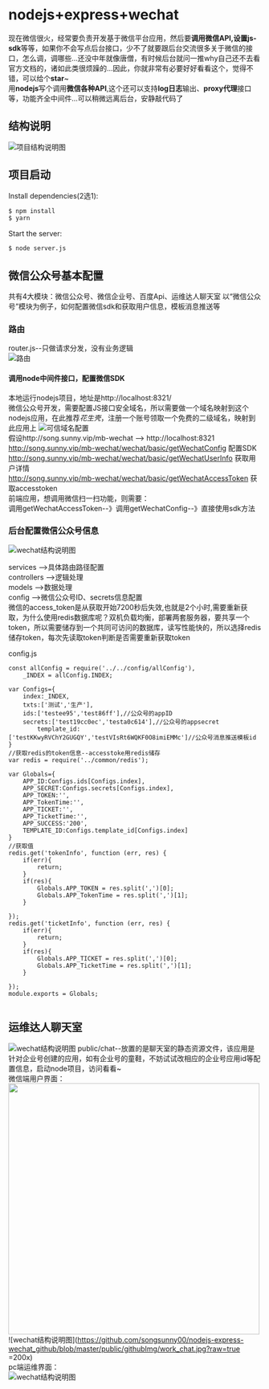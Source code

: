 # nodejs+express+wechat
  现在微信很火，经常要负责开发基于微信平台应用，然后要**调用微信API,设置js-sdk**等等，如果你不会写点后台接口，少不了就要跟后台交流很多关于微信的接口，怎么调，调哪些...还没中年就像唐僧，有时候后台就问一推why自己还不去看官方文档的，诸如此类很烦躁的...因此，你就非常有必要好好看看这个，觉得不错，可以给个**star**~  
  用**nodejs**写个调用**微信各种API**,这个还可以支持**log日志**输出、**proxy代理**接口等，功能齐全中间件...可以稍微远离后台，安静敲代码了
## 结构说明
![项目结构说明图](https://github.com/songsunny00/nodejs-express-wechat_github/blob/master/public/githubImg/construct.png?raw=true)  

## 项目启动
  Install dependencies(2选1):

```bash
$ npm install
$ yarn
```

  Start the server:

```bash
$ node server.js
```

## 微信公众号基本配置
共有4大模块：微信公众号、微信企业号、百度Api、运维达人聊天室
以“微信公众号”模块为例子，如何配置微信sdk和获取用户信息，模板消息推送等
### 路由
 router.js--只做请求分发，没有业务逻辑  
 ![路由](https://github.com/songsunny00/nodejs-express-wechat_github/blob/master/public/githubImg/wechat_router.png?raw=true)  
 #### 调用node中间件接口，配置微信SDK
 本地运行nodejs项目，地址是http://localhost:8321/  
 微信公众号开发，需要配置JS接口安全域名，所以需要做一个域名映射到这个nodejs应用，在此推荐*花生壳*，注册一个账号领取一个免费的二级域名，映射到此应用上
 ![可信域名配置](https://github.com/songsunny00/nodejs-express-wechat_github/blob/master/public/githubImg/con1.png?raw=true)  
 假设http://song.sunny.vip/mb-wechat --> http://localhost:8321  
 http://song.sunny.vip/mb-wechat/wechat/basic/getWechatConfig 配置SDK  
 http://song.sunny.vip/mb-wechat/wechat/basic/getWechatUserInfo 获取用户详情  
 http://song.sunny.vip/mb-wechat/wechat/basic/getWechatAccessToken 获取accesstoken  
 前端应用，想调用微信扫一扫功能，则需要：  
调用getWechatAccessToken--》调用getWechatConfig--》直接使用sdk方法
 
### 后台配置微信公众号信息  
 ![wechat结构说明图](https://github.com/songsunny00/nodejs-express-wechat_github/blob/master/public/githubImg/wechat_construct.png?raw=true)  

 services    -->具体路由路径配置  
 controllers -->逻辑处理  
 models      -->数据处理  
 config      -->微信公众号ID、secrets信息配置  
 微信的access_token是从获取开始7200秒后失效,也就是2个小时,需要重新获取，为什么使用redis数据库呢？双机负载均衡，部署两套服务器，要共享一个token，所以需要储存到一个共同可访问的数据库，读写性能快的，所以选择redis储存token，每次先读取token判断是否需要重新获取token
 
config.js  
```
const allConfig = require('../../config/allConfig'),
    _INDEX = allConfig.INDEX;

var Configs={
	index:_INDEX,
	txts:['测试','生产'],
	ids:['testee95','test86ff'],//公众号的appID
	secrets:['test19cc0ec','testa0c614'],//公众号的appsecret
    	template_id:['testKKwyRVChY2GUGQY','testVIsRt6WQKF0O8imiEMMc']//公众号消息推送模板id
}
//获取redis的token信息--accesstoke用redis储存
var redis = require('../common/redis');

var Globals={
    APP_ID:Configs.ids[Configs.index],
    APP_SECRET:Configs.secrets[Configs.index],
    APP_TOKEN:'',
    APP_TokenTime:'',
    APP_TICKET:'',
    APP_TicketTime:'',
    APP_SUCCESS:'200',
    TEMPLATE_ID:Configs.template_id[Configs.index]
}
//获取值
redis.get('tokenInfo', function (err, res) {
    if(err){
        return;
    }
    if(res){
        Globals.APP_TOKEN = res.split(',')[0];
        Globals.APP_TokenTime = res.split(',')[1];
    }
    
});
redis.get('ticketInfo', function (err, res) {
    if(err){
        return;
    }
    if(res){
        Globals.APP_TICKET = res.split(',')[0];
        Globals.APP_TicketTime = res.split(',')[1];
    }
    
});
module.exports = Globals;
 
 ```
 ## 运维达人聊天室
 ![wechat结构说明图](https://github.com/songsunny00/nodejs-express-wechat_github/blob/master/public/githubImg/chat.png?raw=true)
 public/chat--放置的是聊天室的静态资源文件，该应用是针对企业号创建的应用，如有企业号的童鞋，不妨试试改相应的企业号应用id等配置信息，启动node项目，访问看看~  
 微信端用户界面：  
 <img src="https://github.com/songsunny00/nodejs-express-wechat_github/blob/master/public/githubImg/work_chat.jpg?raw=true" width="500" hegiht="313" align=center />
  ![wechat结构说明图](https://github.com/songsunny00/nodejs-express-wechat_github/blob/master/public/githubImg/work_chat.jpg?raw=true =200x)  
 pc端运维界面：  
  ![wechat结构说明图](https://github.com/songsunny00/nodejs-express-wechat_github/blob/master/public/githubImg/work_pc.png?raw=true)  
 
 
